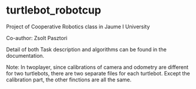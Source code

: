 # turtlebot_robotcup

Project of Cooperative Robotics class in Jaume I University

Co-author: Zsolt Pasztori

Detail of both Task description and algorithms can be found in the documentation.

Note: In twoplayer, since calibrations of camera and odometry are different for two turtlebots, there are two separate files for each turtlebot. Except the calibration part, the other finctions are all the same.
